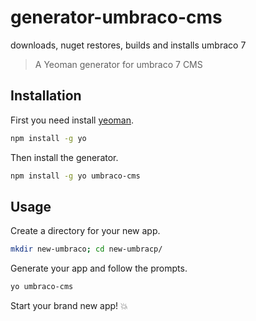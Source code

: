 # generator-umbraco-cms
downloads, nuget restores, builds and installs umbraco 7


> A Yeoman generator for umbraco 7 CMS

## Installation

First you need install [yeoman](http://yeoman.io/).

```bash
npm install -g yo
```

Then install the generator.

```bash
npm install -g yo umbraco-cms
```

## Usage

Create a directory for your new app.

```bash
mkdir new-umbraco; cd new-umbracp/
```

Generate your app and follow the prompts.

```bash
yo umbraco-cms
```

Start your brand new app! 💥
